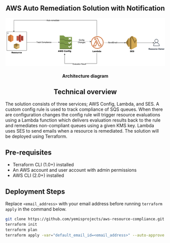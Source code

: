 <h2 align="center">AWS Auto Remediation Solution with Notification</h2>

![Solution](https://github.com/yemisprojects/aws-resource-compliance/blob/main/images/soln_architecture.png)
<h4 align="center">Architecture diagram</h4>

<h2 align="center">Technical overview</h2>

The solution consists of three services; AWS Config, Lambda, and SES. A custom config rule is used to track compliance of SQS queues. When there are configuration changes the config rule will trigger resource evaluations using a Lambda function which delivers evaluation results back to the rule and remediates non-compliant queues using a given KMS key. Lambda uses SES to send emails when a resource is remediated. The solution will be deployed using Terraform.

## Pre-requisites
- Terraform CLI (1.0+) installed
- An AWS account and user account with admin permissions
- AWS CLI (2.0+) installed

## Deployment Steps

Replace `<email_address>` with your email address before running `terraform apply` in the command below.
```bash
git clone https://github.com/yemisprojects/aws-resource-compliance.git && cd aws-resource-compliance
terraform init
terraform plan
terraform apply -var="default_email_id=<email_address>" --auto-approve 
```